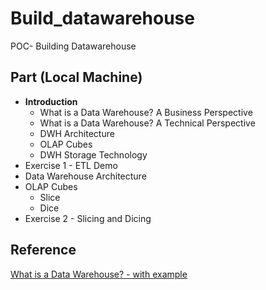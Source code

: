 # Build_datawarehouse

POC- Building Datawarehouse

## Part (Local Machine)

- **Introduction**
  - What is a Data Warehouse? A Business Perspective
  - What is a Data Warehouse? A Technical Perspective
  - DWH Architecture
  - OLAP Cubes
  - DWH Storage Technology
- Exercise 1 - ETL Demo
- Data Warehouse Architecture
- OLAP Cubes
  - Slice
  - Dice
- Exercise 2 - Slicing and Dicing


## Reference

[What is a Data Warehouse? - with example](https://www.youtube.com/playlist?list=PLBJe2dFI4sgukOW6O0B-OVyX9c6fQKJ2N)
